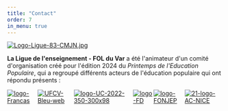 ```yaml
---
title: "Contact"
order: 7
in_menu: true
---
```

[![Logo-Ligue-83-CMJN.jpg](https://i.postimg.cc/NMxfLr2z/Logo-Ligue-83-CMJN.jpg)](https://fol83laligue.org/)

**La Ligue de l'enseignement - FOL du Var** a été l'animateur d'un comité d'organisation créé pour l'édition 2024 du _Printemps de l'Education Populaire_, qui a regroupé différents acteurs de l'éducation populaire qui ont répondu présents : 

<html>
<head>
    <style>
        .image-container {
            display: inline-flex;
        }

.allimg {
             
   width:100%;margin-left:0%; margin-right:0%;
        }
    </style>
</head>

<body>
    <div class="allimg"><div class="image-container">
<a href='https://www.francas83.com/' target='_blank'><img src='https://i.postimg.cc/nrQ1tqzN/logo-Francas.jpg' border='0' alt='logo-Francas'/></a>
<a href='https://www.ufcv.fr/PACA' target='_blank'><img src='https://i.postimg.cc/5tXcFkkz/UFCV-Bleu-web.jpg' border='0' alt='UFCV-Bleu-web'/></a>
    <div class="image-container">
<a href='https://www.uniscite.fr/antenne/toulon-var/' target='_blank'><img src='https://i.postimg.cc/ZqwRJgvy/logo-UC-2022-350-300x98.png' border='0' alt='logo-UC-2022-350-300x98'/>
<a href='https://8306.foyersruraux.org/' target='_blank'><img src='https://i.postimg.cc/WbmkJsdB/logo-FD.jpg' border='0' alt='logo-FD'/></a>
    <div class="image-container">
<a href='https://www.fonjep.org/en-region/provence-alpes-cote-dazur' target='_blank'><img src='https://i.postimg.cc/mDqPvJjs/logo-FONJEP.png' border='0' alt='logo-FONJEP'/>
<a href='https://www.ac-nice.fr/sdjes-83' target='_blank'><img src='https://i.postimg.cc/Xv9Sn1Hk/21-logo-AC-NICE.jpg' border='0' alt='21-logo-AC-NICE'/></a> 